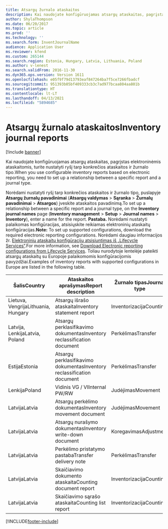 ```yaml
---
title: Atsargų žurnalo ataskaitos
description: Kai naudojate konfigūruojamas atsargų ataskaitas, pagrįstas elektroninėmis ataskaitomis, turite nustatyti ryšį tarp konkrečios ataskaitos ir žurnalo tipo.
author: ShylaThompson
ms.date: 06/20/2017
ms.topic: article
ms.prod: ''
ms.technology: ''
ms.search.form: InventJournalName
audience: Application User
ms.reviewer: kfend
ms.custom: 265144
ms.search.region: Estonia, Hungary, Latvia, Lithuania, Poland
ms.author: v-lenest
ms.search.validFrom: 2016-11-30
ms.dyn365.ops.version: Version 1611
ms.openlocfilehash: e05f9f79d13793eaf847264ba7f5ce7266fbadcf
ms.sourcegitcommit: 951393b05bf409333cb3c7ad977bcaa804aa801b
ms.translationtype: HT
ms.contentlocale: lt-LT
ms.lasthandoff: 04/13/2021
ms.locfileid: "5894685"
---
```

# <a name="inventory-journal-reports"></a><span data-ttu-id="2a11e-103">Atsargų žurnalo ataskaitos</span><span class="sxs-lookup"><span data-stu-id="2a11e-103">Inventory journal reports</span></span>

[!include [banner](../includes/banner.md)]

<span data-ttu-id="2a11e-104">Kai naudojate konfigūruojamas atsargų ataskaitas, pagrįstas elektroninėmis ataskaitomis, turite nustatyti ryšį tarp konkrečios ataskaitos ir žurnalo tipo.</span><span class="sxs-lookup"><span data-stu-id="2a11e-104">When you use configurable inventory reports based on electronic reporting, you need to set up a relationship between a specific report and a journal type.</span></span>

<span data-ttu-id="2a11e-105">Norėdami nustatyti ryšį tarp konkrečios ataskaitos ir žurnalo tipo, puslapyje **Atsargų žurnalų pavadinimai** (**Atsargų valdymas** &gt; **Sąranka** &gt; **Žurnalų pavadinimai** &gt; **Atsargos**) įveskite ataskaitos pavadinimą.</span><span class="sxs-lookup"><span data-stu-id="2a11e-105">To set up a relationship between a specific report and a journal type, on the **Inventory journal names** page (**Inventory management** &gt; **Setup** &gt; **Journal names** &gt; **Inventory**), enter a name for the report.</span></span> <span data-ttu-id="2a11e-106">**Pastaba.** Norėdami nustatyti palaikomas konfigūracijas, atsisiųskite reikiamas elektroninių ataskaitų konfigūracijas.</span><span class="sxs-lookup"><span data-stu-id="2a11e-106">**Note:** To set up supported configurations, download the required electronic reporting configurations.</span></span> <span data-ttu-id="2a11e-107">Norėdami daugiau informacijos žr. [Elektroninių ataskaitų konfigūracijų atsisiuntimas iš „Lifecycle Services“](../../fin-ops-core/dev-itpro/analytics/download-electronic-reporting-configuration-lcs.md).</span><span class="sxs-lookup"><span data-stu-id="2a11e-107">For more information, see [Download Electronic reporting configurations from Lifecycle Services](../../fin-ops-core/dev-itpro/analytics/download-electronic-reporting-configuration-lcs.md).</span></span> <span data-ttu-id="2a11e-108">Toliau nurodytoje lentelėje pateikti atsargų ataskaitų su Europoje palaikomomis konfigūracijomis pavyzdžiai.</span><span class="sxs-lookup"><span data-stu-id="2a11e-108">Examples of inventory reports with supported configurations in Europe are listed in the following table.</span></span>

| <span data-ttu-id="2a11e-109">Šalis</span><span class="sxs-lookup"><span data-stu-id="2a11e-109">Country</span></span>            |    <span data-ttu-id="2a11e-110">Ataskaitos aprašymas</span><span class="sxs-lookup"><span data-stu-id="2a11e-110">Report description</span></span>               | <span data-ttu-id="2a11e-111">Žurnalo tipas</span><span class="sxs-lookup"><span data-stu-id="2a11e-111">Journal type</span></span>     |    <span data-ttu-id="2a11e-112">Formato susiejimo pavadinimas</span><span class="sxs-lookup"><span data-stu-id="2a11e-112">Format mapping name</span></span>                  |
|--------------------|-------------------------------------|------------------|-----------------------------------------|
| <span data-ttu-id="2a11e-113">Lietuva, Vengrija</span><span class="sxs-lookup"><span data-stu-id="2a11e-113">Lithuania, Hungary</span></span> | <span data-ttu-id="2a11e-114">Atsargų išrašo ataskaita</span><span class="sxs-lookup"><span data-stu-id="2a11e-114">Inventory statement report</span></span>          | <span data-ttu-id="2a11e-115">Inventorizacija</span><span class="sxs-lookup"><span data-stu-id="2a11e-115">Counting</span></span>         | <span data-ttu-id="2a11e-116">Atsargų išrašas (HU, LT)</span><span class="sxs-lookup"><span data-stu-id="2a11e-116">Inventory statement (HU, LT)</span></span>            |
| <span data-ttu-id="2a11e-117">Latvija, Lenkija</span><span class="sxs-lookup"><span data-stu-id="2a11e-117">Latvia, Poland</span></span>     | <span data-ttu-id="2a11e-118">Atsargų perklasifikavimo dokumentas</span><span class="sxs-lookup"><span data-stu-id="2a11e-118">Inventory reclassification document</span></span> | <span data-ttu-id="2a11e-119">Perkėlimas</span><span class="sxs-lookup"><span data-stu-id="2a11e-119">Transfer</span></span>         | <span data-ttu-id="2a11e-120">InventoryReclassificationDocument\_PLLV</span><span class="sxs-lookup"><span data-stu-id="2a11e-120">InventoryReclassificationDocument\_PLLV</span></span> |
| <span data-ttu-id="2a11e-121">Estija</span><span class="sxs-lookup"><span data-stu-id="2a11e-121">Estonia</span></span>            | <span data-ttu-id="2a11e-122">Atsargų perklasifikavimo dokumentas</span><span class="sxs-lookup"><span data-stu-id="2a11e-122">Inventory reclassification document</span></span> | <span data-ttu-id="2a11e-123">Perkėlimas</span><span class="sxs-lookup"><span data-stu-id="2a11e-123">Transfer</span></span>         | <span data-ttu-id="2a11e-124">InventoryReclassificationDocument\_EE</span><span class="sxs-lookup"><span data-stu-id="2a11e-124">InventoryReclassificationDocument\_EE</span></span>   |
| <span data-ttu-id="2a11e-125">Lenkija</span><span class="sxs-lookup"><span data-stu-id="2a11e-125">Poland</span></span>             | <span data-ttu-id="2a11e-126">Vidinis VG / VI</span><span class="sxs-lookup"><span data-stu-id="2a11e-126">Internal PW/RW</span></span>                      | <span data-ttu-id="2a11e-127">Judėjimas</span><span class="sxs-lookup"><span data-stu-id="2a11e-127">Movement</span></span>         | <span data-ttu-id="2a11e-128">InventJournalLinesDocPL</span><span class="sxs-lookup"><span data-stu-id="2a11e-128">InventJournalLinesDocPL</span></span>                 |
| <span data-ttu-id="2a11e-129">Latvija</span><span class="sxs-lookup"><span data-stu-id="2a11e-129">Latvia</span></span>             | <span data-ttu-id="2a11e-130">Atsargų perkėlimo dokumentas</span><span class="sxs-lookup"><span data-stu-id="2a11e-130">Inventory movement document</span></span>         | <span data-ttu-id="2a11e-131">Judėjimas</span><span class="sxs-lookup"><span data-stu-id="2a11e-131">Movement</span></span>         | <span data-ttu-id="2a11e-132">Movement\_LV</span><span class="sxs-lookup"><span data-stu-id="2a11e-132">Movement\_LV</span></span>                            |
| <span data-ttu-id="2a11e-133">Latvija</span><span class="sxs-lookup"><span data-stu-id="2a11e-133">Latvia</span></span>             | <span data-ttu-id="2a11e-134">Atsargų nurašymo dokumentas</span><span class="sxs-lookup"><span data-stu-id="2a11e-134">Inventory write-down document</span></span>       | <span data-ttu-id="2a11e-135">Koregavimas</span><span class="sxs-lookup"><span data-stu-id="2a11e-135">Adjustment</span></span>       | <span data-ttu-id="2a11e-136">InventJournalLines\_LV</span><span class="sxs-lookup"><span data-stu-id="2a11e-136">InventJournalLines\_LV</span></span>                  |
| <span data-ttu-id="2a11e-137">Latvija</span><span class="sxs-lookup"><span data-stu-id="2a11e-137">Latvia</span></span>             | <span data-ttu-id="2a11e-138">Perkėlimo pristatymo pastaba</span><span class="sxs-lookup"><span data-stu-id="2a11e-138">Transfer delivery note</span></span>              | <span data-ttu-id="2a11e-139">Perkėlimas</span><span class="sxs-lookup"><span data-stu-id="2a11e-139">Transfer</span></span>         | <span data-ttu-id="2a11e-140">InternalTransferDeliveryNote\_LV</span><span class="sxs-lookup"><span data-stu-id="2a11e-140">InternalTransferDeliveryNote\_LV</span></span>        |
| <span data-ttu-id="2a11e-141">Latvija</span><span class="sxs-lookup"><span data-stu-id="2a11e-141">Latvia</span></span>             | <span data-ttu-id="2a11e-142">Skaičiavimo dokumento ataskaita</span><span class="sxs-lookup"><span data-stu-id="2a11e-142">Counting document report</span></span>            | <span data-ttu-id="2a11e-143">Inventorizacija</span><span class="sxs-lookup"><span data-stu-id="2a11e-143">Counting</span></span>         | <span data-ttu-id="2a11e-144">CountedDocument\_LV</span><span class="sxs-lookup"><span data-stu-id="2a11e-144">CountedDocument\_LV</span></span>                     |
| <span data-ttu-id="2a11e-145">Latvija</span><span class="sxs-lookup"><span data-stu-id="2a11e-145">Latvia</span></span>             | <span data-ttu-id="2a11e-146">Skaičiavimo sąrašo ataskaita</span><span class="sxs-lookup"><span data-stu-id="2a11e-146">Counting list report</span></span>                | <span data-ttu-id="2a11e-147">Inventorizacija</span><span class="sxs-lookup"><span data-stu-id="2a11e-147">Counting</span></span>         | <span data-ttu-id="2a11e-148">Skaičiavimo sąrašas</span><span class="sxs-lookup"><span data-stu-id="2a11e-148">Counting list</span></span>                           |







[!INCLUDE[footer-include](../../includes/footer-banner.md)]